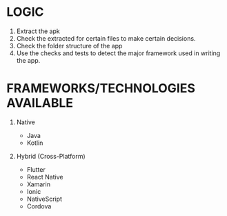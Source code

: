 
# LOGIC
1. Extract the apk 
2. Check the extracted for certain files to make certain decisions.
3. Check the folder structure of the app
4. Use the checks and tests to detect the major framework used in writing the app.

# FRAMEWORKS/TECHNOLOGIES AVAILABLE
1. Native 
    - Java
    - Kotlin 

2. Hybrid (Cross-Platform)
    - Flutter
    - React Native
    - Xamarin
    - Ionic
    - NativeScript
    - Cordova